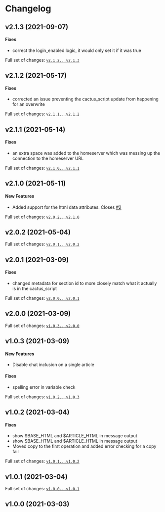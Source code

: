 # Changelog

## v2.1.3 (2021-09-07)

#### Fixes

* correct the login_enabled logic, it would only set it if it was true

Full set of changes: [`v2.1.2...v2.1.3`](https://github.com/kellya/poke/compare/v2.1.2...v2.1.3)

## v2.1.2 (2021-05-17)

#### Fixes

* corrected an issue preventing the cactus_script update from happening for an overwrite

Full set of changes: [`v2.1.1...v2.1.2`](https://github.com/kellya/poke/compare/v2.1.1...v2.1.2)

## v2.1.1 (2021-05-14)

#### Fixes

* an extra space was added to the homeserver which was messing up the connection to the homeserver URL

Full set of changes: [`v2.1.0...v2.1.1`](https://github.com/kellya/poke/compare/v2.1.0...v2.1.1)

## v2.1.0 (2021-05-11)

#### New Features

* Added support for the html data attributes.  Closes [#2](https://github.com/kellya/poke/issues/2)

Full set of changes: [`v2.0.2...v2.1.0`](https://github.com/kellya/poke/compare/v2.0.2...v2.1.0)

## v2.0.2 (2021-05-04)


Full set of changes: [`v2.0.1...v2.0.2`](https://github.com/kellya/poke/compare/v2.0.1...v2.0.2)

## v2.0.1 (2021-03-09)

#### Fixes

* changed metadata for section id to more closely match what it actually is in the cactus_script

Full set of changes: [`v2.0.0...v2.0.1`](https://github.com/kellya/poke/compare/v2.0.0...v2.0.1)

## v2.0.0 (2021-03-09)


Full set of changes: [`v1.0.3...v2.0.0`](https://github.com/kellya/poke/compare/v1.0.3...v2.0.0)

## v1.0.3 (2021-03-09)

#### New Features

* Disable chat inclusion on a single article
#### Fixes

* spelling error in variable check

Full set of changes: [`v1.0.2...v1.0.3`](https://github.com/kellya/poke/compare/v1.0.2...v1.0.3)

## v1.0.2 (2021-03-04)

#### Fixes

* show $BASE_HTML and $ARTICLE_HTML in message output
* show $BASE_HTML and $ARTICLE_HTML in message output
* Moved copy to the first operation and added error checking for a copy fail

Full set of changes: [`v1.0.1...v1.0.2`](https://github.com/kellya/poke/compare/v1.0.1...v1.0.2)

## v1.0.1 (2021-03-04)


Full set of changes: [`v1.0.0...v1.0.1`](https://github.com/kellya/poke/compare/v1.0.0...v1.0.1)

## v1.0.0 (2021-03-03)


